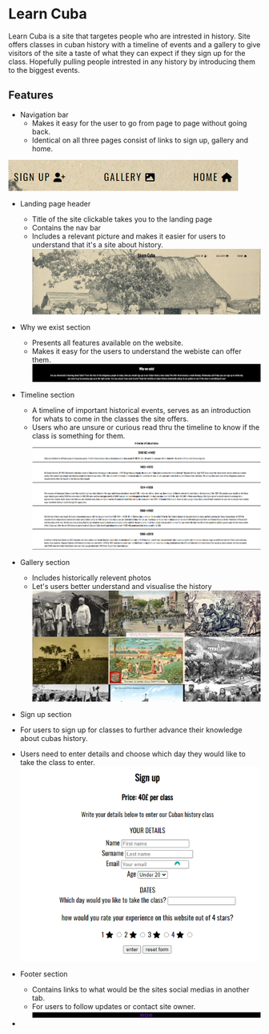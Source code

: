 # Learn Cuba

Learn Cuba is a site that targetes people who are intrested in history. Site offers 
classes in cuban history with a timeline of events and a gallery to give visitors of the site
a taste of what they can expect if they sign up for the class. Hopefully pulling people intrested
in any history by introducing them to the biggest events. 

## Features

- Navigation bar
    - Makes it easy for the user to go from page to page without going back.
    - Identical on all three pages consist of links to sign up, gallery and home.

![Screenshot of nav bar home, sign up and gallery](/assets/images/screenshot%20nav%20bar.png)


- Landing page header 
    - Title of the site clickable takes you to the landing page
    - Contains the nav bar 
    - Includes a relevant picture and makes it easier for users to understand that it's a site about history.
![Screenshot of header, Old picture of cubans standing in front of farm house](/assets/images/screenshot%20header.png "Header")

- Why we exist section 
    - Presents all features available on the website. 
    - Makes it easy for the users to understand the webiste can offer them.
![Screenshot of why we exist section](/assets/images/screenshot%20why%20we%20exist.png "Why we exist")

- Timeline section      
    - A timeline of important historical events, serves as an introduction for whats to come in the classes the site offers.
    - Users who are unsure or curious read thru the timeline to know if the class is something for them.
![Screeenshot of timeline section](/assets/images/screenshot%20timeline.png "Entire timeline")

- Gallery section
    - Includes historically relevent photos 
    - Let's users better understand and visualise the history
![Screenshot of gallery page](/assets/images/screenshot%20gallery.png "Gallery")

- Sign up section 
 - For users to sign up for classes to further advance their knowledge about cubas history.
 - Users need to enter details and choose which day they would like to take the class to enter.
![Screenshot of sign up page](/assets/images/screenshot%20signup.png "Sign up")

- Footer section
    - Contains links to what would be the sites social medias in another tab.
    - For users to follow updates or contact site owner.
![Screenshot of footer section](/assets/images/screenshot%20footer.png "Social media links") 
-         
